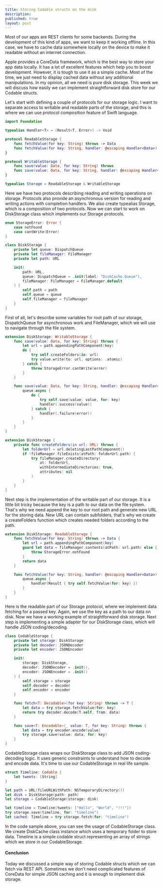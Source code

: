 ```yaml
---
title: Storing Codable structs on the disk
description: 
published: true
layout: post
---
```


Most of our apps are REST clients for some backends. During the development of this kind of apps, we want to keep it working offline. In this case, we have to cache data somewhere locally on the device to make it readable without an internet connection. 

Apple provides a CoreData framework, which is the best way to store your app data locally. It has a lot of excellent features which help you to boost development. However, it is tough to use it as a simple cache. Most of the time, we just need to display cached data without any additional manipulations. In my opinion, all we need is pure disk storage. This week we will discuss how easily we can implement straightforward disk store for our Codable structs.

Let's start with defining a couple of protocols for our storage logic. I want to separate access to writable and readable parts of the storage, and this is where we can use protocol composition feature of Swift language.

```swift
import Foundation

typealias Handler<T> = (Result<T, Error>) -> Void

protocol ReadableStorage {
    func fetchValue(for key: String) throws -> Data
    func fetchValue(for key: String, handler: @escaping Handler<Data>)
}

protocol WritableStorage {
    func save(value: Data, for key: String) throws
    func save(value: Data, for key: String, handler: @escaping Handler<Data>)
}

typealias Storage = ReadableStorage & WritableStorage
```

Here we have two protocols describing reading and writing operations on storage. Protocols also provide an asynchronous version for reading and writing actions with completion handlers. We also create typealias Storage, which is a composition of two protocols. Now we can start to work on DiskStorage class which implements our Storage protocols.

```swift
enum StorageError: Error {
    case notFound
    case cantWrite(Error)
}

class DiskStorage {
    private let queue: DispatchQueue
    private let fileManager: FileManager
    private let path: URL

    init(
        path: URL,
        queue: DispatchQueue = .init(label: "DiskCache.Queue"),
        fileManager: FileManager = FileManager.default
    ) {
        self.path = path
        self.queue = queue
        self.fileManager = fileManager
    }
}
```

First of all, let's describe some variables for root path of our storage, DispatchQueue for asynchronous work and FileManager, which we will use to navigate through the file system.

```swift
extension DiskStorage: WritableStorage {
    func save(value: Data, for key: String) throws {
        let url = path.appendingPathComponent(key)
        do {
            try self.createFolders(in: url)
            try value.write(to: url, options: .atomic)
        } catch {
            throw StorageError.cantWrite(error)
        }
    }

    func save(value: Data, for key: String, handler: @escaping Handler<Data>) {
        queue.async {
            do {
                try self.save(value: value, for: key)
                handler(.success(value))
            } catch {
                handler(.failure(error))
            }
        }
    }
}

extension DiskStorage {
    private func createFolders(in url: URL) throws {
        let folderUrl = url.deletingLastPathComponent()
        if !fileManager.fileExists(atPath: folderUrl.path) {
            try fileManager.createDirectory(
                at: folderUrl,
                withIntermediateDirectories: true,
                attributes: nil
            )
        }
    }
}
```

Next step is the implementation of the writable part of our storage. It is a little bit tricky because the key is a path to our data on the file system. That's why we need append the key to our root path and generate new URL for the storing data. New URL can contain subfolders, that's why we create a createFolders function which creates needed folders according to the path.

```swift
extension DiskStorage: ReadableStorage {
    func fetchValue(for key: String) throws -> Data {
        let url = path.appendingPathComponent(key)
        guard let data = fileManager.contents(atPath: url.path) else {
            throw StorageError.notFound
        }
        return data
    }

    func fetchValue(for key: String, handler: @escaping Handler<Data>) {
        queue.async {
            handler(Result { try self.fetchValue(for: key) })
        }
    }
}
```

Here is the readable part of our Storage protocol, where we implement data fetching for a passed key. Again, we use the key as a path to our data on disk. Now we have a working example of straightforward disk storage. Next step is implementing a simple adapter for our DiskStorage class, which will handle JSON coding/decoding.

```swift
class CodableStorage {
    private let storage: DiskStorage
    private let decoder: JSONDecoder
    private let encoder: JSONEncoder

    init(
        storage: DiskStorage,
        decoder: JSONDecoder = .init(),
        encoder: JSONEncoder = .init()
    ) {
        self.storage = storage
        self.decoder = decoder
        self.encoder = encoder
    }

    func fetch<T: Decodable>(for key: String) throws -> T {
        let data = try storage.fetchValue(for: key)
        return try decoder.decode(T.self, from: data)
    }

    func save<T: Encodable>(_ value: T, for key: String) throws {
        let data = try encoder.encode(value)
        try storage.save(value: data, for: key)
    }
}
```

CodableStorage class wraps our DiskStorage class to add JSON coding-decoding logic. It uses generic constraints to understand how to decode and encode data. It's time to use our CodableStorage in real life sample.

```swift
struct Timeline: Codable {
    let tweets: [String]
}

let path = URL(fileURLWithPath: NSTemporaryDirectory())
let disk = DiskStorage(path: path)
let storage = CodableStorage(storage: disk)

let timeline = Timeline(tweets: ["Hello", "World", "!!!"])
try storage.save(timeline, for: "timeline")
let cached: Timeline = try storage.fetch(for: "timeline")
```

In the code sample above, you can see the usage of CodableStorage class. We create DiskCache class instance which uses a temporary folder to store data. Timeline is a simple codable struct representing an array of strings which we store in our CodableStorage.

#### Conclusion
Today we discussed a simple way of storing Codable structs which we can fetch via REST API. Sometimes we don't need complicated features of CoreData for simple JSON caching and it is enough to implement disk storage.
